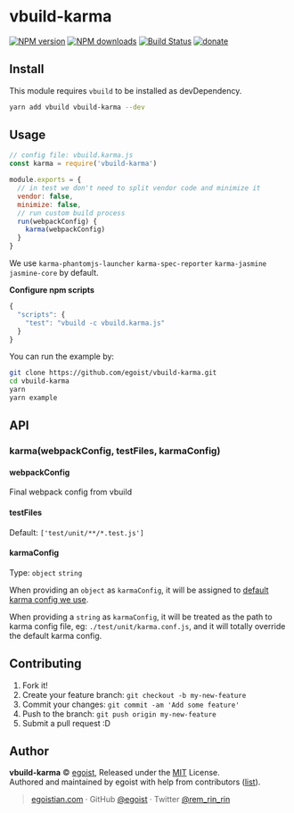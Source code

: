 # vbuild-karma

[![NPM version](https://img.shields.io/npm/v/vbuild-karma.svg?style=flat)](https://npmjs.com/package/vbuild-karma) [![NPM downloads](https://img.shields.io/npm/dm/vbuild-karma.svg?style=flat)](https://npmjs.com/package/vbuild-karma) [![Build Status](https://img.shields.io/circleci/project/egoist/vbuild-karma/master.svg?style=flat)](https://circleci.com/gh/egoist/vbuild-karma) [![donate](https://img.shields.io/badge/$-donate-ff69b4.svg?maxAge=2592000&style=flat)](https://github.com/egoist/donate)

## Install

This module requires `vbuild` to be installed as devDependency.

```bash
yarn add vbuild vbuild-karma --dev
```

## Usage

```js
// config file: vbuild.karma.js
const karma = require('vbuild-karma')

module.exports = {
  // in test we don't need to split vendor code and minimize it
  vendor: false,
  minimize: false,
  // run custom build process
  run(webpackConfig) {
    karma(webpackConfig)
  }
}
```

We use `karma-phantomjs-launcher` `karma-spec-reporter` `karma-jasmine` `jasmine-core` by default.


**Configure npm scripts**

```js
{
  "scripts": {
    "test": "vbuild -c vbuild.karma.js"
  }
}
```

You can run the example by:

```bash
git clone https://github.com/egoist/vbuild-karma.git
cd vbuild-karma
yarn
yarn example
```

## API

### karma(webpackConfig, testFiles, karmaConfig)

#### webpackConfig

Final webpack config from vbuild

#### testFiles

Default: `['test/unit/**/*.test.js']`

#### karmaConfig

Type: `object` `string`

When providing an `object` as `karmaConfig`, it will be assigned to [default karma config we use](/index.js#L7).

When providing a `string` as `karmaConfig`, it will be treated as the path to karma config file, eg: `./test/unit/karma.conf.js`, and it will totally override the default karma config.

## Contributing

1. Fork it!
2. Create your feature branch: `git checkout -b my-new-feature`
3. Commit your changes: `git commit -am 'Add some feature'`
4. Push to the branch: `git push origin my-new-feature`
5. Submit a pull request :D


## Author

**vbuild-karma** © [egoist](https://github.com/egoist), Released under the [MIT](./LICENSE) License.<br>
Authored and maintained by egoist with help from contributors ([list](https://github.com/egoist/vbuild-karma/contributors)).

> [egoistian.com](https://egoistian.com) · GitHub [@egoist](https://github.com/egoist) · Twitter [@rem_rin_rin](https://twitter.com/rem_rin_rin)
